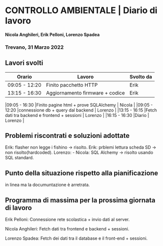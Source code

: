 # CONTROLLO AMBIENTALE | Diario di lavoro
#### Nicola Anghileri, Erik Pelloni, Lorenzo Spadea
### Trevano, 31 Marzo 2022

## Lavori svolti

|Orario        |Lavoro                                              |Svolto da                  |
|--------------|----------------------------------------------------|---------------------------|
|09:05 - 12:20 |Finito pacchetto HTTP                               | Erik                      |
|13:15 - 16:30 |Aggiornamento firmware + codice                     | Erik                      |

|09:05 - 16:30 |Finito pagine html + prove SQLAlchemy               | Nicola                    |
|09:05 - 12:20 |connessione db + query dal backend                  | Lorenzo                   |
|13:15 - 16:15 |Fetch dati tra backend e frontend + sessioni        | Lorenzo                   |
|16:15 - 16:30 |Diario                                              | Lorenzo                   |


##  Problemi riscontrati e soluzioni adottate

Erik: flasher non legge i fishino -> risolto.
Erik: prblemi lettura scheda SD -> non risolto(hardcoded).
Lorenzo: -
Nicola: SQL Alchemy -> risolto usando SQL standard.

## Punto della situazione rispetto alla pianificazione

in linea ma la documuntazione è arretrata.

## Programma di massima per la prossima giornata di lavoro

Erik Pelloni: Connessione rete scolastica + invio dati al server.

Nicola Anghileri: Fetch dati tra frontend e backend + sessioni.

Lorenzo Spadea: Fetch dei dati tra il database e il front-end + sessioni.